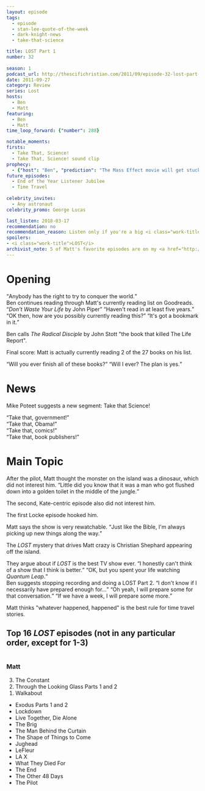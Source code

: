 ```yaml
---
layout: episode
tags:
  - episode
  - stan-lee-quote-of-the-week
  - dark-knight-news 
  - take-that-science

title: LOST Part 1
number: 32
     
season: 1
podcast_url: http://thescifichristian.com/2011/09/episode-32-lost-part-1/
date: 2011-09-27
category: Review
series: Lost
hosts:
  - Ben
  - Matt
featuring: 
  - Ben
  - Matt
time_loop_forward: {"number": 288}

notable_moments:
firsts: 
  - Take That, Science! 
  - Take That, Science! sound clip             
prophecy: 
  - {"host": "Ben", "prediction": "The Mass Effect movie will get stuck in development hell and not be seen in theatres.", "veracity": true, "comments": ""}
future_episodes: 
  - End of the Year Listener Jubilee 
  - Time Travel
               
celebrity_invites: 
  - Any astronaut
celebrity_promo: George Lucas

last_listen: 2018-03-17
recommendation: no
recommendation_reason: Listen only if you're a big <i class="work-title">LOST</i> fan.
spoilers:
- <i class="work-title">LOST</i>
archivist_note: 5 of Matt's favorite episodes are on my <a href="http://tto.koser.us/episodes/036-lost-episodes/">top ten list</a>; 3 are on my wife's.
---
```

# Opening
<div class="quote">
  <q data-name="Stan Lee">Anybody has the right to try to conquer the world.</q>
</div>

<div class="quote">
  <span class="quote-context is-size-6">Ben continues reading through Matt's currently reading list on Goodreads.</span>
  <q class="ben"><i class="work-title">Don't Waste Your Life</i> by John Piper</q>
  <q class="matt">Haven't read in at least five years.</q>
  <q class="ben">OK then, how are you possibly currently reading this?</q>
  <q class="matt">It's got a bookmark in it.</q>
</div>


Ben calls <i class="work-title">The Radical Disciple</i> by John Stott "the book that killed The Life Report".

Final score: Matt is actually currently reading 2 of the 27 books on his list.

<div class="quote">
  <q class="ben">Will you ever finish all of these books?</q>
  <q class="matt">Will I ever? The plan is yes.</q>
</div>



# News
Mike Poteet suggests a new segment: Take that Science! 

<div class="quote">
  <q class="ben">Take that, government!</q>
</div>

<div class="quote">
  <q class="ben">Take that, Obama!</q>
</div>

<div class="quote">
  <q class="ben">Take that, comics!</q>
</div>

<div class="quote">
  <q class="ben">Take that, book publishers!</q>
</div>



# Main Topic
<div class="quote">
  <span class="quote-context is-size-6">After the pilot, Matt thought the monster on the island was a dinosaur, which did not interest him.</span>
  <q class="ben">Little did you know that it was a man who got flushed down into a golden toilet in the middle of the jungle.</q>
</div>

The second, Kate-centric episode also did not interest him. 

The first Locke episode hooked him. 

<div class="quote">
  <span class="quote-context is-size-6">Matt says the show is very rewatchable.</span>
  <q class="matt">Just like the Bible, I'm always picking up new things along the way.</q>
</div>

The <i class="work-title">LOST</i> mystery that drives Matt crazy is Christian Shephard appearing off the island.

<div class="quote">
  <span class="quote-context is-size-6">They argue about if <i class="work-title">LOST</i> is the best TV show ever.</span>
  <q class="matt">I honestly can't think of a show that I think is better.</q>
  <q class="ben">OK, but you spent your life watching <i class="work-title">Quantum Leap</i>.</q>
</div>

<div class="quote">
  <span class="quote-context is-size-6">Ben suggests stopping recording and doing a LOST Part 2.</span>
  <q class="matt">I don't know if I necessarily have prepared enough for...</q>
  <q class="ben">Oh yeah, I will prepare some for that conversation.</q>
  <q class="matt">If we have a week, I will prepare some more.</q>
</div>

Matt thinks "whatever happened, happened" is the best rule for time travel stories.
       
<div class="top-five">
  <h2 class="has-text-centered">Top 16 <i class="work-title">LOST</i> episodes (not in any particular order, except for 1-3)</h2>
  <div class="columns">
    <div class="column matt">
      <h3>Matt</h3>
      <ol reversed>
        <li>The Constant
        <li>Through the Looking Glass Parts 1 and 2
        <li>Walkabout
      </ol>
      <ul class="runner-ups">
        <li>Exodus Parts 1 and 2
        <li>Lockdown
        <li>Live Together, Die Alone
        <li>The Brig
        <li>The Man Behind the Curtain
        <li>The Shape of Things to Come
        <li>Jughead
        <li>LeFleur
        <li>LA X
        <li>What They Died For
        <li>The End
        <li>The Other 48 Days
        <li>The Pilot
      </ul>
    </div>
  </div>
</div>